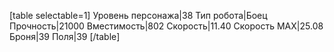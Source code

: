 [table selectable=1]
Уровень персонажа|38
Тип робота|Боец
Прочность|21000
Вместимость|802
Скорость|11.40
Скорость MAX|25.08
Броня|39
Поля|39
[/table]

